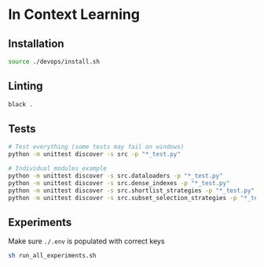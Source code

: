 # In Context Learning

## Installation

```sh
source ./devops/install.sh
```

## Linting

```sh
black .
```

## Tests

```sh
# Test everything (some tests may fail on windows)
python -m unittest discover -s src -p "*_test.py"

# Individual modules example
python -m unittest discover -s src.dataloaders -p "*_test.py"
python -m unittest discover -s src.dense_indexes -p "*_test.py"
python -m unittest discover -s src.shortlist_strategies -p "*_test.py"
python -m unittest discover -s src.subset_selection_strategies -p "*_test.py"
```

## Experiments

Make sure `./.env` is populated with correct keys

```sh
sh run_all_experiments.sh
```
